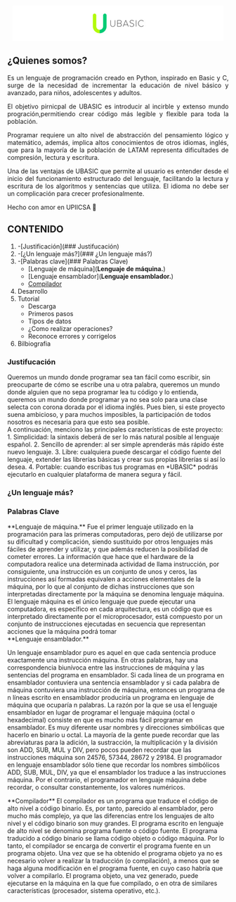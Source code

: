 <div align="center"> 
  <img src="icons/logo_size.jpg">
</div>


## ¿Quienes somos?

<div align="justify">
Es un lenguaje de programación creado en Python, inspirado en Basic  y C, surge de la necesidad de incrementar la educación de nivel básico y avanzado, para niños,  adolescentes y adultos.

El objetivo pirnicpal de UBASIC es introducir al incirble y extenso mundo progración,permitiendo crear código más legible y flexible para toda la población. 

Programar requiere un alto nivel de abstracción del pensamiento lógico y matemático, además, implica altos conocimientos de otros idiomas, inglés, que para la mayoría de la población de LATAM representa dificultades de compresión, lectura y escritura. 

Una de las ventajas de UBASIC que permite al usuario es entender desde el inicio del funcionamiento estructurado del lenguaje, facilitando la lectura y escritura de los algoritmos y sentencias que utiliza.
El idioma no debe ser un complicación para crecer profesionalmente.
</div>

<div aling="center">
Hecho con amor en UPIICSA 💚
</div>

## CONTENIDO 
1.  -[Justificación](### Justifucación)
2. -[¿Un lenguaje más?](### ¿Un lenguaje más?)
3. -[Palabras clave](### Palabras Clave)
	- [Lenguaje de máquina](**Lenguaje de máquina.**)
	- [Lenguaje ensamblador](**Lenguaje ensamblador.**)
	- [Compilador](**Compilador**)
4. Desarrollo
5. Tutorial
	- Descarga
	- Primeros pasos
	- Tipos de datos
	- ¿Como realizar operaciones?
	- Reconoce errores y corrigelos
6. Bilbiografia

### Justifucación
<div aling="justify">
Queremos un mundo donde programar sea tan fácil como escribir, sin preocuparte de cómo se escribe una u otra palabra, queremos un mundo donde alguien que no sepa programar lea tu código y lo entienda, queremos un mundo donde programar ya no sea solo para una clase selecta con corona dorada por el idioma inglés.
Pues bien, si este proyecto suena ambicioso, y para muchos imposibles, la participación de todos nosotros es necesaria para que esto sea posible.
</div>
A continuación, menciono las principales características de este proyecto:
1.	Simplicidad: la sintaxis deberá de ser lo más natural posible al lenguaje español.
2.	Sencillo de aprender: al ser simple aprenderás más rápido éste nuevo lenguaje.
3.	Libre: cualquiera puede descargar el código fuente del lenguaje, extender las librerías básicas y crear sus propias librerías si así lo desea.
4.	Portable: cuando escribas tus programas en *UBASIC* podrás ejecutarlo en cualquier plataforma de manera segura y fácil.

### ¿Un lenguaje más?


### Palabras Clave
<div aling="justify">
**Lenguaje de máquina.**
Fue el primer lenguaje utilizado en la programación para las primeras computadoras, pero dejó de utilizarse por su dificultad y complicación, siendo sustituido por otros lenguajes más fáciles de aprender y utilizar, y que además reducen la posibilidad de cometer errores.
La información que hace que el hardware de la computadora realice una determinada actividad de llama instrucción, por consiguiente, una instrucción es un conjunto de unos y ceros, las instrucciones así formadas equivalen a acciones elementales de la máquina, por lo que al conjunto de dichas instrucciones que son interpretadas directamente por la máquina se denomina lenguaje máquina.
El lenguaje máquina es el único lenguaje que puede ejecutar una computadora, es específico en cada arquitectura, es un código que es interpretado directamente por el microprocesador, está compuesto por un conjunto de instrucciones ejecutadas en secuencia que representan acciones que la máquina podrá tomar
</div>

<div aling="justify">
**Lenguaje ensamblador.**

Un lenguaje ensamblador puro es aquel en que cada sentencia produce exactamente una instrucción máquina. En otras palabras, hay una correspondencia biunívoca entre las instrucciones de máquina y las sentencias del programa en ensamblador. Si cada línea de un programa en ensamblador contuviera una sentencia ensamblador y si cada palabra de máquina contuviera una instrucción de máquina, entonces un programa de n líneas escrito en ensamblador produciría un programa en lenguaje de máquina que ocuparía n palabras. 
La razón por la que se usa el lenguaje ensamblador en lugar de programar el lenguaje máquina (octal o hexadecimal) consiste en que es mucho más fácil programar en ensamblador. Es muy diferente usar nombres y direcciones simbólicas que hacerlo en binario u octal. La mayoría de la gente puede recordar que las abreviaturas para la adición, la sustracción, la multiplicación y la división son ADD, SUB, MUL y DIV, pero pocos pueden recordar que las instrucciones máquina son 24576, 57344, 28672 y 29184. El programador en lenguaje ensamblador sólo tiene que recordar los nombres simbólicos ADD, SUB, MUL, DIV, ya que el ensamblador los traduce a las instrucciones máquina. Por el contrario, el programador en lenguaje máquina debe recordar, o consultar constantemente, los valores numéricos.
</div>

<div aling="justify">
**Compilador** 
El compilador es un programa que traduce el código de alto nivel a código binario. Es, por tanto, parecido al ensamblador, pero mucho más complejo, ya que las diferencias entre los lenguajes de alto nivel y el código binario son muy grandes. 
El programa escrito en lenguaje de alto nivel se denomina programa fuente o código fuente. El programa traducido a código binario se llama código objeto o código máquina. Por lo tanto, el compilador se encarga de convertir el programa fuente en un programa objeto. Una vez que se ha obtenido el programa objeto ya no es necesario volver a realizar la traducción (o compilación), a menos que se haga alguna modificación en el programa fuente, en cuyo caso habría que volver a compilarlo. El programa objeto, una vez generado, puede ejecutarse en la máquina en la que fue compilado, o en otra de similares características (procesador, sistema operativo, etc.). 

</div>

